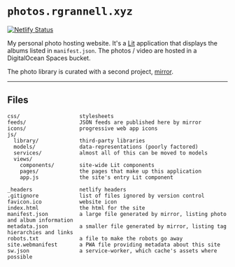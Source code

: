 # `photos.rgrannell.xyz`

[![Netlify Status](https://api.netlify.com/api/v1/badges/a1a5cde2-e35a-4d64-a01b-6076687edb7a/deploy-status)](https://app.netlify.com/sites/inquisitive-biscuit-b7e81a/deploys)

My personal photo hosting website. It's a [Lit](https://lit.dev/) application
that displays the albums listed in `manifest.json`. The photos / video are
hosted in a DigitalOcean Spaces bucket.

The photo library is curated with a second project,
[mirror](https://github.com/rgrannell1/mirror).

---

## Files

```
css/                   stylesheets
feeds/                 JSON feeds are published here by mirror
icons/                 progressive web app icons
js/
  library/             third-party libraries
  models/              data-representations (poorly factored)
  services/            almost all of this can be moved to models
  views/
    components/        site-wide Lit components
    pages/             the pages that make up this application
    app.js             the site's entry Lit component

_headers               netlify headers
.gitignore             list of files ignored by version control
favicon.ico            website icon
index.html             the html for the site
manifest.json          a large file generated by mirror, listing photo and album information
metadata.json          a smaller file generated by mirror, listing tag hierarchies and links
robots.txt             a file to make the robots go away
site.webmanifest       a PWA file providing metadata about this site
sw.json                a service-worker, which cache's assets where possible
```

